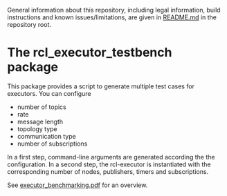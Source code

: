 General information about this repository, including legal information, build instructions and known issues/limitations, are given in [README.md](../README.md) in the repository root.

# The rcl_executor_testbench package
This package provides a script to generate multiple test cases for executors. You can configure 
- number of topics
- rate
- message length
- topology type
- communication type
- number of subscriptions

In a first step, command-line arguments are generated according the the configuration. In a second step, the rcl-executor is instantiated with the corresponding number of nodes, publishers, timers and subscriptions. 

See [executor_benchmarking.pdf](src/executor_benchmarking.pdf) for an overview.
